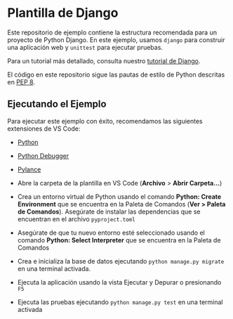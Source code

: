 # Plantilla de Django

Este repositorio de ejemplo contiene la estructura recomendada para un proyecto de Python Django. En este ejemplo, usamos `django` para construir una aplicación web y `unittest` para ejecutar pruebas.

Para un tutorial más detallado, consulta nuestro [tutorial de Django](https://code.visualstudio.com/docs/datascience/data-science-tutorial).

El código en este repositorio sigue las pautas de estilo de Python descritas en [PEP 8](https://peps.python.org/pep-0008/).

## Ejecutando el Ejemplo

Para ejecutar este ejemplo con éxito, recomendamos las siguientes extensiones de VS Code:
- [Python](https://marketplace.visualstudio.com/items?itemName=ms-python.python)
- [Python Debugger](https://marketplace.visualstudio.com/items?itemName=ms-python.debugpy)
- [Pylance](https://marketplace.visualstudio.com/items?itemName=ms-python.vscode-pylance) 

- Abre la carpeta de la plantilla en VS Code (**Archivo** > **Abrir Carpeta...**)
- Crea un entorno virtual de Python usando el comando **Python: Create Environment** que se encuentra en la Paleta de Comandos (**Ver > Paleta de Comandos**). Asegúrate de instalar las dependencias que se encuentran en el archivo `pyproject.toml`
- Asegúrate de que tu nuevo entorno esté seleccionado usando el comando **Python: Select Interpreter** que se encuentra en la Paleta de Comandos
- Crea e inicializa la base de datos ejecutando `python manage.py migrate` en una terminal activada.
- Ejecuta la aplicación usando la vista Ejecutar y Depurar o presionando `F5`
- Ejecuta las pruebas ejecutando `python manage.py test` en una terminal activada
